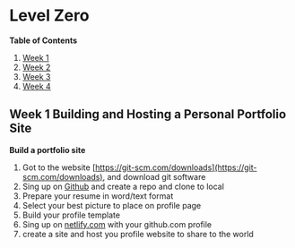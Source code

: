 # Level Zero

**Table of Contents**

1. [Week 1](#week-1)
1. [Week 2](#week-2)
1. [Week 3](#week-3)
1. [Week 4](#week-4)

## Week 1 Building and Hosting a Personal Portfolio Site
**Build a portfolio site** 
1. Got to the website [https://git-scm.com/downloads](https://git-scm.com/downloads), and download git software
1. Sing up on [Github](https://www.github.com) and create a repo and clone to local
1. Prepare your resume in word/text format
1. Select your best picture to place on profile page
1. Build your profile template 
1. Sing up on [netlify.com](https://www.netlify.com/) with your github.com profile
1. create a site and host you profile website to share to the world